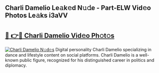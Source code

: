 ## Charli Damelio Le𝚊k𝚎d N𝚞𝚍e - Part-ELW Vid𝚎o Photos Le𝚊ks i3aVV

# <h2><a href="http://fbelkc8.evod.top/?m=Charli+Damelio">🔗 👉🔴 Charli Damelio Vid𝚎o Ph𝚘t𝚘s</a></h2>

[![Charli Damelio N𝚞d𝚎s](https://i.imgur.com/8V9OHl7.gif)](http://fbelkc8.evod.top/?m=Charli+Damelio)
Digital personality Charli Damelio specializing in dance and lifestyle content on social platforms. Charli Damelio is a well-known public figure, recognized for his distinguished career in politics and diplomacy. 
